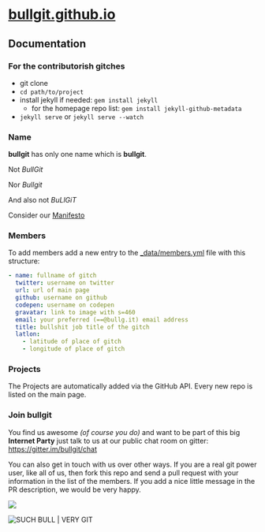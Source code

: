 [bullgit.github.io](http://bullg.it "Go to bullgit")
=================

## Documentation

### For the contributorish gitches
- git clone <repo-url>
- `cd path/to/project`
- install jekyll if needed: `gem install jekyll`
  - for the homepage repo list: `gem install jekyll-github-metadata` 
- `jekyll serve` or `jekyll serve --watch `

### Name

**bullgit** has only one name which is **bullgit**.

Not *BullGit*

Nor *Bullgit*

And also not *BuLlGiT*

Consider our [Manifesto](https://github.com/bullgit/bullgit-manifesto/blob/master/README.md)

### Members

To add members add a new entry to the [_data/members.yml](https://github.com/bullgit/bullgit.github.io/blob/master/_data/members.yml) file with this structure:
````yaml
- name: fullname of gitch
  twitter: username on twitter
  url: url of main page
  github: username on github
  codepen: username on codepen
  gravatar: link to image with s=460
  email: your preferred (==@bullg.it) email address
  title: bullshit job title of the gitch
  latlon:
    - latitude of place of gitch
    - longitude of place of gitch
````

### Projects

The Projects are automatically added via the GitHub API. Every new repo is listed on the main page.

### Join bullgit

You find us awesome *(of course you do)* and want to be part of this big **Internet Party** just talk to us at our public chat room on gitter: https://gitter.im/bullgit/chat

You can also get in touch with us over other ways. If you are a real git power user, like all of us, then fork this repo and send a pull request with your information in the list of the members. If you add a nice little message in the PR description, we would be very happy.

![](https://img.shields.io/badge/such%20bull-very%20git-blue.svg)

![SUCH BULL | VERY GIT](http://cdn.memegenerator.net/instances/500x/43689240.jpg)
